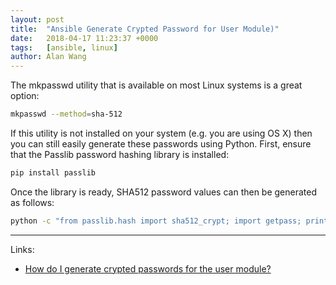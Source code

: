 ```yaml
---
layout: post
title:  "Ansible Generate Crypted Password for User Module)"
date:   2018-04-17 11:23:37 +0000
tags:   [ansible, linux]
author: Alan Wang
---
```

The mkpasswd utility that is available on most Linux systems is a great option:

```sh
mkpasswd --method=sha-512
```
If this utility is not installed on your system (e.g. you are using OS X) then you can still easily generate these passwords using Python. First, ensure that the Passlib password hashing library is installed:

```sh
pip install passlib
```
Once the library is ready, SHA512 password values can then be generated as follows:

```sh
python -c "from passlib.hash import sha512_crypt; import getpass; print(sha512_crypt.using(rounds=5000).hash(getpass.getpass()))"
```

---
Links: 
- [How do I generate crypted passwords for the user module?](http://docs.ansible.com/ansible/latest/reference_appendices/faq.html#how-do-i-generate-crypted-passwords-for-the-user-module)
